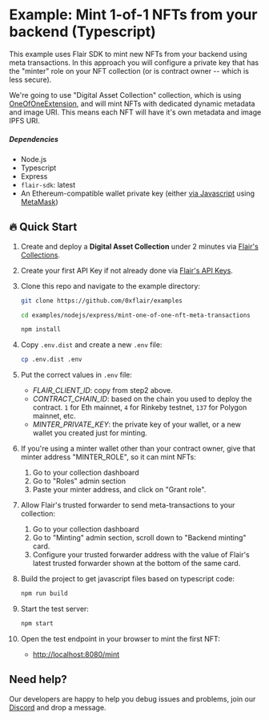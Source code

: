 # Example: Mint 1-of-1 NFTs from your backend (Typescript)

This example uses Flair SDK to mint new NFTs from your backend using meta transactions. In this approach you will configure a private key that has the "minter" role on your NFT collection (or is contract owner -- which is less secure).

We're going to use "Digital Asset Collection" collection, which is using [OneOfOneExtension](https://docs.flair.finance/sdk/nft-collections/minting/of-1-mint), and will mint NFTs with dedicated dynamic metadata and image URI. This means each NFT will have it's own metadata and image IPFS URI.

##### Dependencies

* Node.js
* Typescript
* Express
* `flair-sdk`: latest
* An Ethereum-compatible wallet private key (either [via Javascript](https://www.quicknode.com/guides/web3-sdks/how-to-generate-a-new-ethereum-address-in-javascript) using [MetaMask](https://metamask.io/))

## :fire: Quick Start

1. Create and deploy a **Digital Asset Collection** under 2 minutes via [Flair's Collections](https://app.flair.finance/collections/create/ERC721OneOfOne).

2. Create your first API Key if not already done via [Flair's API Keys](https://app.flair.finance/clients).

3. Clone this repo and navigate to the example directory:

    ```bash
    git clone https://github.com/0xflair/examples

    cd examples/nodejs/express/mint-one-of-one-nft-meta-transactions

    npm install
    ```

4. Copy `.env.dist` and create a new `.env` file:

    ```bash
    cp .env.dist .env
    ```

5. Put the correct values in `.env` file:
   * *FLAIR_CLIENT_ID*: copy from step2 above.
   * *CONTRACT_CHAIN_ID*: based on the chain you used to deploy the contract. `1` for Eth mainnet, `4` for Rinkeby testnet, `137` for Polygon mainnet, etc.
   * *MINTER_PRIVATE_KEY*: the private key of your wallet, or a new wallet you created just for minting.

6. If you're using a minter wallet other than your contract owner, give that minter address "MINTER_ROLE", so it can mint NFTs:
    1. Go to your collection dashboard
    2. Go to "Roles" admin section
    3. Paste your minter address, and click on "Grant role".

7. Allow Flair's trusted forwarder to send meta-transactions to your collection:
    1. Go to your collection dashboard
    2. Go to "Minting" admin section, scroll down to "Backend minting" card.
    3. Configure your trusted forwarder address with the value of Flair's latest trusted forwarder shown at the bottom of the same card.

8. Build the project to get javascript files based on typescript code:

    ```bash
    npm run build
    ```

9. Start the test server:

    ```bash
    npm start
    ```

10. Open the test endpoint in your browser to mint the first NFT:

    * [http://localhost:8080/mint](http://localhost:8080/mint)

## Need help?

Our developers are happy to help you debug issues and problems, join our [Discord](https://discord.gg/flair) and drop a message.
